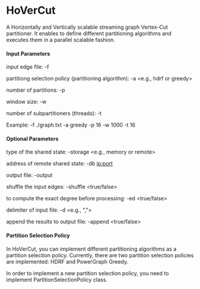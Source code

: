 # HoVerCut
A Horizontally and Vertically scalable streaming graph Vertex-Cut partitioner. It enables to define different partitioning algorithms and executes them in a parallel scalable fashion.


#### Input Parameters
input edge file: -f <file>

partitiong selection policy (partitioning algorithm): -a <e.g., hdrf or greedy>

number of partitions: -p <number>

window size: -w <size>

number of subpartitioners (threads): -t <number>

Example: -f ./graph.txt -a greedy -p 16 -w 1000 -t 16

#### Optional Parameters
type of the shared state: -storage <e.g., memory or remote>

address of remote shared state: -db <ip:port>

output file: -output <file>

shuffle the input edges: -shuffle <true/false>

to compute the exact degree before processing: -ed <true/false>

delimiter of input file: -d <e.g., ",">

append the results to output file: -append <true/false>


#### Partition Selection Policy
In HoVerCut, you can implement different partitioning algorithms as a partition selection policy. Currently, there are two partition selection policies are implemented: HDRF and PowerGraph Greedy.

In order to implement a new partition selection policy, you need to implement PartitionSelectionPolicy class.

